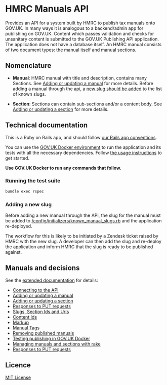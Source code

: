 # HMRC Manuals API


Provides an API for a system built by HMRC to publish tax manuals onto GOV.UK. In many
ways it is analogous to a backend/admin app for publishing on GOV.UK. Content which
passes validation and checks for unsanitary content is submitted to the GOV.UK
Publishing API application. The application does not have a database itself. An HMRC
manual consists of two document types: the manual itself and manual sections.

## Nomenclature

- **Manual**: HMRC manual with title and description, contains many Sections. See [Adding or updating a manual](docs/extended_documentation.md#adding-or-updating-a-manual) for more details. Before adding a manual through the api, a [new slug should be added](#adding-a-new-slug) to the list of known slugs.

- **Section**: Sections can contain sub-sections and/or a content body. See [Adding or updating a section](docs/extended_documentation.md#adding-or-updating-a-manual-section) for more details.

## Technical documentation

This is a Ruby on Rails app, and should follow [our Rails app conventions](https://docs.publishing.service.gov.uk/manual/conventions-for-rails-applications.html).

You can use the [GOV.UK Docker environment](https://github.com/alphagov/govuk-docker) to run the application and its tests with all the necessary dependencies. Follow [the usage instructions](https://github.com/alphagov/govuk-docker#usage) to get started.

**Use GOV.UK Docker to run any commands that follow.**

### Running the test suite

```sh
bundle exec rspec
```

<a name="adding-a-new-slug"></a>
### Adding a new slug

Before adding a new manual through the API, the slug for the manual must be added to [/config/initializers/known_manual_slugs.rb](config/initializers/known_manual_slugs.rb) and the application re-deployed.

The workflow for this is likely to be initiated by a Zendesk ticket raised by HMRC with
the new slug. A developer can then add the slug and re-deploy the application and
inform HMRC that the slug is ready to be published against.

## Manuals and decisions

See the [extended documentation](docs/extended_documentation.md) for details:

- [Connecting to the API](docs/extended_documentation.md#connecting-to-the-api)
- [Adding or updating a manual](docs/extended_documentation.md#adding-or-updating-a-manual)
- [Adding or updating a section](docs/extended_documentation.md#adding-or-updating-a-manual-section)
- [Responses to PUT requests](docs/extended_documentation.md#possible-responses-to-put-requests)
- [Slugs, Section Ids and Urls](docs/extended_documentation.md#slugs-section-ids-and-urls)
- [Content Ids](docs/extended_documentation.md#content-ids)
- [Markup](docs/extended_documentation.md#markup)
- [Manual Tags](docs/extended_documentation.md#manual-tags)
- [Removing published manuals](docs/extended_documentation.md#removing-published-manuals)
- [Testing publishing in GOV.UK Docker](docs/extended_documentation.md#testing-publishing-in-govuk-docker)
- [Managing manuals and sections with rake](docs/extended_documentation.md#managing-manuals-and-sections-with-rake)
- [Responses to PUT requests](docs/extended_documentation.md#possible-responses-to-put-requests)

## Licence

[MIT License](LICENCE)
